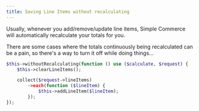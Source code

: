 ```yaml
---
title: Saving Line Items without recalculating
---
```


Usually, whenever you add/remove/update line items, Simple Commerce will automatically recalculate your totals for you.

There are some cases where the totals continuously being recalculated can be a pain, so there's a way to turn it off while doing things...

```php
$this->withoutRecalculating(function () use ($calculate, $request) {
    $this->clearLineItems();

    collect($request->lineItems)
        ->each(function ($lineItem) {
            $this->addLineItem($lineItem);
        });
});
```
